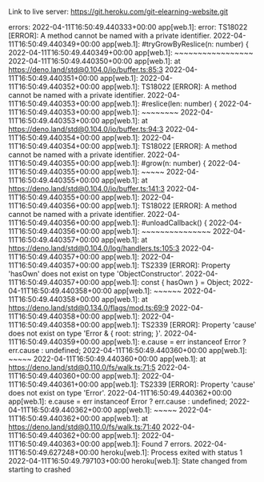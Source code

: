 Link to live server: 
https://git.heroku.com/git-elearning-website.git

errors: 
2022-04-11T16:50:49.440333+00:00 app[web.1]: error: TS18022 [ERROR]: A method cannot be named with a private identifier.
2022-04-11T16:50:49.440349+00:00 app[web.1]: #tryGrowByReslice(n: number) {
2022-04-11T16:50:49.440349+00:00 app[web.1]:   ~~~~~~~~~~~~~~~~~
2022-04-11T16:50:49.440350+00:00 app[web.1]: at https://deno.land/std@0.104.0/io/buffer.ts:85:3
2022-04-11T16:50:49.440351+00:00 app[web.1]: 
2022-04-11T16:50:49.440352+00:00 app[web.1]: TS18022 [ERROR]: A method cannot be named with a private identifier.
2022-04-11T16:50:49.440353+00:00 app[web.1]: #reslice(len: number) {
2022-04-11T16:50:49.440353+00:00 app[web.1]:   ~~~~~~~~
2022-04-11T16:50:49.440353+00:00 app[web.1]: at https://deno.land/std@0.104.0/io/buffer.ts:94:3
2022-04-11T16:50:49.440354+00:00 app[web.1]: 
2022-04-11T16:50:49.440354+00:00 app[web.1]: TS18022 [ERROR]: A method cannot be named with a private identifier.
2022-04-11T16:50:49.440355+00:00 app[web.1]: #grow(n: number) {
2022-04-11T16:50:49.440355+00:00 app[web.1]:   ~~~~~
2022-04-11T16:50:49.440355+00:00 app[web.1]: at https://deno.land/std@0.104.0/io/buffer.ts:141:3
2022-04-11T16:50:49.440355+00:00 app[web.1]: 
2022-04-11T16:50:49.440356+00:00 app[web.1]: TS18022 [ERROR]: A method cannot be named with a private identifier.
2022-04-11T16:50:49.440356+00:00 app[web.1]: #unloadCallback() {
2022-04-11T16:50:49.440356+00:00 app[web.1]:   ~~~~~~~~~~~~~~~
2022-04-11T16:50:49.440357+00:00 app[web.1]: at https://deno.land/std@0.104.0/log/handlers.ts:105:3
2022-04-11T16:50:49.440357+00:00 app[web.1]: 
2022-04-11T16:50:49.440357+00:00 app[web.1]: TS2339 [ERROR]: Property 'hasOwn' does not exist on type 'ObjectConstructor'.
2022-04-11T16:50:49.440357+00:00 app[web.1]: const { hasOwn } = Object;
2022-04-11T16:50:49.440358+00:00 app[web.1]:         ~~~~~~
2022-04-11T16:50:49.440358+00:00 app[web.1]: at https://deno.land/std@0.134.0/flags/mod.ts:69:9
2022-04-11T16:50:49.440358+00:00 app[web.1]: 
2022-04-11T16:50:49.440358+00:00 app[web.1]: TS2339 [ERROR]: Property 'cause' does not exist on type 'Error & { root: string; }'.
2022-04-11T16:50:49.440359+00:00 app[web.1]: e.cause = err instanceof Error ? err.cause : undefined;
2022-04-11T16:50:49.440360+00:00 app[web.1]:     ~~~~~
2022-04-11T16:50:49.440360+00:00 app[web.1]: at https://deno.land/std@0.110.0/fs/walk.ts:71:5
2022-04-11T16:50:49.440360+00:00 app[web.1]: 
2022-04-11T16:50:49.440361+00:00 app[web.1]: TS2339 [ERROR]: Property 'cause' does not exist on type 'Error'.
2022-04-11T16:50:49.440362+00:00 app[web.1]: e.cause = err instanceof Error ? err.cause : undefined;
2022-04-11T16:50:49.440362+00:00 app[web.1]:                                        ~~~~~
2022-04-11T16:50:49.440362+00:00 app[web.1]: at https://deno.land/std@0.110.0/fs/walk.ts:71:40
2022-04-11T16:50:49.440362+00:00 app[web.1]: 
2022-04-11T16:50:49.440363+00:00 app[web.1]: Found 7 errors.
2022-04-11T16:50:49.627248+00:00 heroku[web.1]: Process exited with status 1
2022-04-11T16:50:49.797103+00:00 heroku[web.1]: State changed from starting to crashed